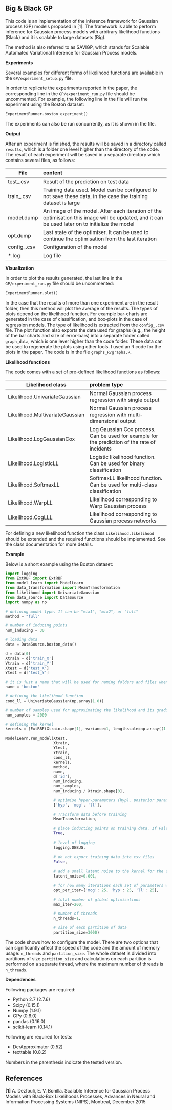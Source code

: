 Big & Black GP
----------------


This code is an implementation of the inference framework for Gaussian process (GP) models proposed in [1]. The framework is able to perform
inference for Gaussian process models with arbitrary likelihood functions (Black) and it is scalable to large datasets (Big).


The method is also referred to as SAVIGP, which stands for Scalable Automated Variational Inference for Gaussian Process models.

**Experiments**

Several examples for different forms of likelihood functions are available in the `GP/experiment_setup.py` file. 

In order to replicate the experiments reported in the paper, the corresponding line in the `GP/experiment_run.py` file should be uncommented. For example, 
the following line in the file will run the experiment using the Boston dataset:
```python
ExperimentRunner.boston_experiment()
```

The experiments can also be run concurrently, as it is shown in the file.

**Output**

After an experiment is finished, the results will be saved in a directory called `resutls`, which is a folder one level higher than the directory of the code. 
The result of each experiment will be saved in a separate directory which contains several files, as follows:

| File        | content|
| ------------- |:-----|
| test_.csv      | Result of the prediction on test data |
| train_.csv      | Training data used. Model can be configured to not save these data, in the case the training dataset is large|
| model.dump | An image of the model. After each iteration of the optimisation this image will be updated, and it can be used later on to initialize the model|
|opt.dump|Last state of the optimiser. It can be used to continue the optimisation from the last iteration|
|config_.csv| Configuration of the model|
|\*.log|Log file|

**Visualization**

In order to plot the results generated, the last line in the `GP/experiment_run.py` file should be uncommented:

```Python
ExperimentRunner.plot()
```

In the case that the results of more than one experiment are in the result folder, then this method will plot the average of the results. The types of plots
depend on the likelihood function. For example bar-charts are generated in the case of classification, and box-plots in the case of regression models. The 
type of likelihood is extracted from the `config_.csv` file. The plot function also exports the data used for graphs (e.g., the height of the bar charts and 
size of error-bars) into a separate folder called `graph_data`, which is one lever higher than the code folder. These data can be used to regenerate the plots
using other tools. I used an R code for the plots in the paper. The code is in the file `graphs_R/graphs.R`.

**Likelihood functions**

The code comes with a set of pre-defined likelihood functions as follows:

| Likelihood class       |problem type|
| ------------- |:-----|
|Likelihood.UnivariateGaussian|Normal Gaussian process regression with single output|
|Likelihood.MultivariateGaussian|Normal Gaussian process regression with multi-dimensional output|
|Likelihood.LogGaussianCox|Log Gaussian Cox process. Can be used for example for the prediction of the rate of incidents|
|Likelihood.LogisticLL|Logistic likelihood function. Can be used for binary classification|
|Likelihood.SoftmaxLL|SoftmaxLL likelihood function. Can be used for multi-class classification|
|Likelihood.WarpLL|Likelihood corresponding to Warp Gaussian process|
|Likelihood.CogLLL|Likelihood corresponding to Gaussian process networks|


For defining a new likelihood function the class `Likelihood.likelihood` should be extended and the required functions should be implemented.
See the class documentation for more details.

**Example**

Below is a short example using the Boston dataset:

```python
import logging
from ExtRBF import ExtRBF
from model_learn import ModelLearn
from data_transformation import MeanTransformation
from likelihood import UnivariateGaussian
from data_source import DataSource
import numpy as np

# defining model type. It can be "mix1", "mix2", or "full"
method = "full"

# number of inducing points
num_inducing = 30

# loading data
data = DataSource.boston_data()

d = data[0]
Xtrain = d['train_X']
Ytrain = d['train_Y']
Xtest = d['test_X']
Ytest = d['test_Y']

# it is just a name that will be used for naming folders and files when exporting results
name = 'boston'

# defining the likelihood function
cond_ll = UnivariateGaussian(np.array(1.0))

# number of samples used for approximating the likelihood and its gradients
num_samples = 2000

# defining the kernel
kernels = [ExtRBF(Xtrain.shape[1], variance=1, lengthscale=np.array((1.,)), ARD = False)]

ModelLearn.run_model(Xtest,
                     Xtrain,
                     Ytest,
                     Ytrain,
                     cond_ll,
                     kernels,
                     method,
                     name,
                     d['id'],
                     num_inducing,
                     num_samples,
                     num_inducing / Xtrain.shape[0],

                     # optimise hyper-parameters (hyp), posterior parameters (mog), and likelihood parameters (ll)
                     ['hyp', 'mog', 'll'],

                     # Transform data before training
                     MeanTransformation,

                     # place inducting points on training data. If False, they will be placed using clustering
                     True,
                     
                     # level of logging
                     logging.DEBUG,
                     
                     # do not export training data into csv files
                     False,
                     
                     # add a small latent noise to the kernel for the stability of numerical computations
                     latent_noise=0.001,

                     # for how many iterations each set of parameters will be optimised
                     opt_per_iter={'mog': 25, 'hyp': 25, 'll': 25},

                     # total number of global optimisations
                     max_iter=200,

                     # number of threads
                     n_threads=1,

                     # size of each partition of data
                     partition_size=3000)

```
                     
The code shows how to configure the model. There are two options that can significantly affect the speed of the code and 
the amount of memory usage: `n_threads` and `partition_size`. The whole dataset is divided into partitions of size
 `partition_size` and calculations on each partition is performed on a separate thread, where the maximum number of threads is `n_threads`. 

**Dependences**

Following packages are required:
* Python 2.7 (2.7.6)
* Scipy (0.15.1)
* Numpy (1.9.1)
* GPy (0.6.0)
* pandas (0.16.0)
* scikit-learn (0.14.1)

Following are required for tests:
* DerApproximator (0.52)
* texttable (0.8.2)

Numbers in the parenthesis indicate the tested version.


References
----------

**[1]** A. Dezfouli, E. V. Bonilla. Scalable Inference for Gaussian Process Models with Black-Box Likelihoods
    Processes, Advances in Neural and Information Processing Systems (NIPS),
    Montreal, December 2015
